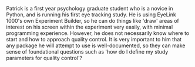Patrick is a first year psychology graduate student who is a novice in Python, and is running his first eye tracking study. He is using EyeLink 1000's own Experiment Builder, so he can do things like 'draw' areas of interest on his screen within the experiment very easily, with minimal programming experience. However, he does not necessarily know where to start and how to approach quality control. It is very important to him that any package he will attempt to use is well-documented, so they can make sense of foundational questions such as 'how do I define my study parameters for quality control'?